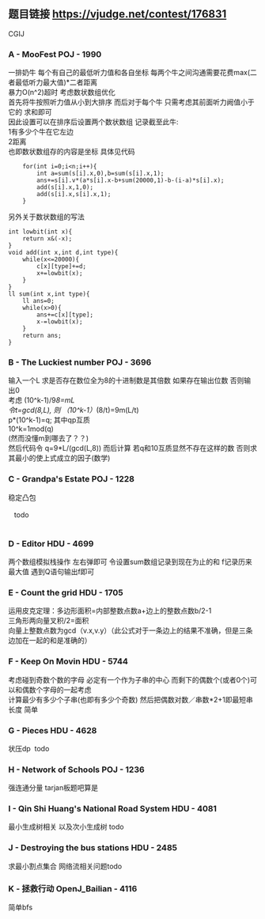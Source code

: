 ## 题目链接 https://vjudge.net/contest/176831

CGIJ

### A - MooFest POJ - 1990 
一排奶牛 每个有自己的最低听力值和各自坐标 每两个牛之间沟通需要花费max(二者最低听力最大值)*二者距离<br>
暴力O(n^2)超时 考虑数状数组优化<br>
首先将牛按照听力值从小到大排序 而后对于每个牛 只需考虑其前面听力阙值小于它的 求和即可<br>
因此设置可以在排序后设置两个数状数组<be>
记录截至此牛:<br>
1有多少个牛在它左边 <br>
2距离 <br>
也即数状数组存的内容是坐标 具体见代码
    
    
        for(int i=0;i<n;i++){
            int a=sum(s[i].x,0),b=sum(s[i].x,1);
            ans+=s[i].v*(a*s[i].x-b+sum(20000,1)-b-(i-a)*s[i].x);
            add(s[i].x,1,0);
            add(s[i].x,s[i].x,1);
        }
    
    
另外关于数状数组的写法
    
    
    int lowbit(int x){
        return x&(-x);
    }
    void add(int x,int d,int type){
        while(x<=20000){
            c[x][type]+=d;
            x+=lowbit(x);
        }
    }
    ll sum(int x,int type){
        ll ans=0;
        while(x>0){
            ans+=c[x][type];
            x-=lowbit(x);
        }
        return ans;
    }
    
    
### B - The Luckiest number POJ - 3696 
输入一个L 求是否存在数位全为8的十进制数是其倍数 如果存在输出位数 否则输出0<br>
考虑  (10^k-1)/9*8=mL<br>
令t=gcd(8,L), 则 （10^k-1）*(8/t)=9m(L/t)<br>
p*(10^k-1)=q; 其中qp互质<br>
10^k=1mod(q) <br>  (然而没懂m到哪去了？？)<br>
然后代码令 q=9*L/(gcd(L,8)) 而后计算 若q和10互质显然不存在这样的数 否则求其最小的使上式成立的因子(数学)

### C - Grandpa's Estate POJ - 1228 
稳定凸包
<br>
<br>    todo
<br>
<br>

### D - Editor HDU - 4699 
两个数组模拟栈操作 左右弹即可 令设置sum数组记录到现在为止的和 f记录历来最大值 遇到Q语句输出f即可

### E - Count the grid HDU - 1705 
运用皮克定理：多边形面积=内部整数点数a+边上的整数点数b/2-1<br>
三角形两向量叉积/2=面积<br>
向量上整数点数为gcd（v.x,v.y）（此公式对于一条边上的结果不准确，但是三条边加在一起的和是准确的）<br>

### F - Keep On Movin HDU - 5744 
考虑碰到奇数个数的字母 必定有一个作为子串的中心 而剩下的偶数个(或者0个)可以和偶数个字母的一起考虑<br>
计算最少有多少个子串(也即有多少个奇数) 然后把偶数对数／串数*2+1即最短串长度 简单

### G - Pieces HDU - 4628 
状压dp  todo

### H - Network of Schools POJ - 1236 
强连通分量 tarjan板题吧算是

### I - Qin Shi Huang's National Road System HDU - 4081 
最小生成树相关 以及次小生成树 todo

### J - Destroying the bus stations HDU - 2485 
求最小割点集合 网络流相关问题todo

### K - 拯救行动 OpenJ_Bailian - 4116 
简单bfs
    
